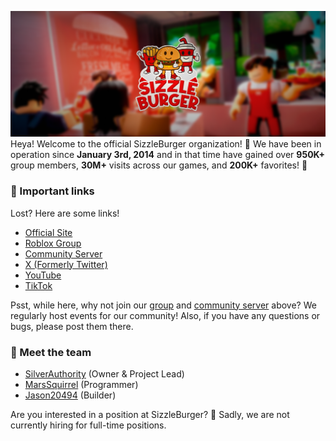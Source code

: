![SizzleBurger Logo.](images/cover.png "This is a sample image.")
Heya! Welcome to the official SizzleBurger organization! 🍔 We have been in operation since **January 3rd, 2014** and in that time have gained over **950K+** group members, **30M+** visits across our games, and **200K+** favorites! 🎉

### 🔗 Important links
Lost? Here are some links!
- [Official Site](https://playsizzleburger.com)
- [Roblox Group](https://www.roblox.com/communities/1016598/SizzleBurger)
- [Community Server](https://discord.gg/sizzleburger)
- [X (Formerly Twitter)](https://x.com/SizzleBurgerz)
- [YouTube](https://www.youtube.com/@sizzle.burger)
- [TikTok](https://www.tiktok.com/@sizzleburger)

Psst, while here, why not join our [group](https://www.roblox.com/communities/1016598/SizzleBurger) and [community server](https://discord.gg/sizzleburger) above? We regularly host events for our community! Also, if you have any questions or bugs, please post them there.

### 👋 Meet the team
- [SilverAuthority](https://github.com/SilverAuthority) (Owner & Project Lead)
- [MarsSquirrel](https://github.com/MarsSquirrel) (Programmer)
- [Jason20494](https://github.com/Jason20494) (Builder)

Are you interested in a position at SizzleBurger? 👀 Sadly, we are not currently hiring for full-time positions.
